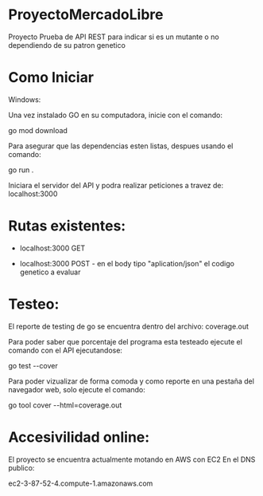 # ProyectoMercadoLibre


Proyecto Prueba de API REST para indicar si es un mutante o no dependiendo de su patron genetico


# Como Iniciar

Windows:

Una vez instalado GO en su computadora, inicie con el comando:

go mod download

Para asegurar que las dependencias esten listas, despues usando el comando:

go run .

Iniciara el servidor del API y podra realizar peticiones a travez de:
localhost:3000

# Rutas existentes:

- localhost:3000 GET 


- localhost:3000 POST - en el body tipo "aplication/json" el codigo genetico a evaluar


# Testeo:

El reporte de testing de go se encuentra dentro del archivo:
coverage.out

Para poder saber que porcentaje del programa esta testeado ejecute el comando con el API ejecutandose:

go test --cover

Para poder vizualizar de forma comoda y como reporte en una pestaña del navegador web, solo ejecute el comando: 

go  tool cover --html=coverage.out


# Accesivilidad online:

El proyecto se encuentra actualmente motando en AWS con EC2 En el DNS publico:

ec2-3-87-52-4.compute-1.amazonaws.com

